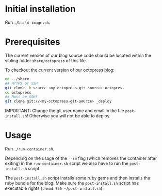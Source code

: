 # Initial installation

Run `./build-image.sh`.

# Prerequisites

The current version of our blog source code should be located within the sibling folder `share/octopress` of this file.

To checkout the current version of our octopress blog:
```sh
cd ../share
## HTTPS or SSH
git clone -b source <my-octopress-git-source> octopress
cd octopress
## Must be SSH!
git clone git://<my-octopress-git-source> _deploy
```

IMPORTANT: Change the git user name and email in the file `post-install.sh`! Otherwise you will not be able to deploy.

# Usage

Run `./run-container.sh`. 

Depending on the usage of the `--rm` flag (which removes the container after exiting) in the `run-container.sh` script we also have to run the `post-install.sh` script.

The `post-install.sh` script installs some ruby gems and then installs the ruby bundle for the blog.
Make sure the `post-install.sh` script has executable rights (`chmod 755 ~/post-install.sh`).

